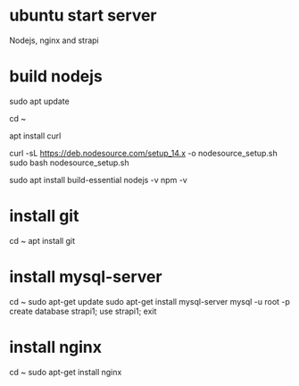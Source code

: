 # ubuntu start server
 Nodejs, nginx and strapi

# build nodejs
sudo apt update

cd ~

apt install curl

curl -sL https://deb.nodesource.com/setup_14.x -o nodesource_setup.sh
sudo bash nodesource_setup.sh

sudo apt install build-essential
nodejs -v
npm -v
# install git
cd ~
apt install git

# install mysql-server
cd ~
sudo apt-get update
sudo apt-get install mysql-server
mysql -u root -p
create database strapi1;
use strapi1;
exit
# install nginx
cd ~
sudo apt-get install nginx

